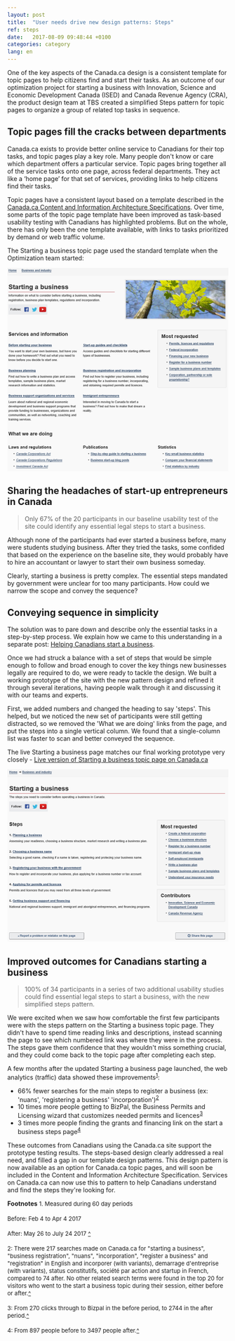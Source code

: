 ```yaml
---
layout: post
title:  "User needs drive new design patterns: Steps"
ref: steps
date:   2017-08-09 09:48:44 +0100
categories: category
lang: en
---
```

One of the key aspects of the Canada.ca design is a consistent template for topic pages to help citizens find and start their tasks. As an outcome of our optimization project for starting a business with Innovation, Science and Economic Development Canada (ISED) and Canada Revenue Agency (CRA), the product design team at TBS created a simplified Steps pattern for topic pages to organize a group of related top tasks in sequence.  

## Topic pages fill the cracks between departments 

Canada.ca exists to provide better online service to Canadians for their top tasks, and topic pages play a key role. Many people don't know or care which department offers a particular service. Topic pages bring together all of the service tasks onto one page, across federal departments. They act like a ‘home page’ for that set of services, providing links to help citizens find their tasks. 

Topic pages have a consistent layout based on a template described in the [Canada.ca Content and Information Architecture Specifications](https://www.canada.ca/en/treasury-board-secretariat/services/government-communications/canada-content-information-architecture-specification.html). Over time, some parts of the topic page template have been improved as task-based usability testing with Canadians has highlighted problems. But on the whole, there has only been the one template available, with links to tasks prioritized by demand or web traffic volume. 

The Starting a business topic page used the standard template when the Optimization team started: 

<img class="img-responsive" alt="Starting a business page back in October with publications regulations and random ordered topics" src="/images/Starting_topic_Oct2016_567x522.png">

## Sharing the headaches of start-up entrepreneurs in Canada
> Only 67% of the 20 participants in our baseline usability test of the site could identify any essential legal steps to start a business.

Although none of the participants had ever started a business before, many were students studying business. After they tried the tasks, some confided that based on the experience on the baseline site, they would probably have to hire an accountant or lawyer to start their own business someday.

Clearly, starting a business is pretty complex. The essential steps mandated by government were unclear for too many participants. How could we narrow the scope and convey the sequence?

## Conveying sequence in simplicity
The solution was to pare down and describe only the essential tasks in a step-by-step process. We explain how we came to this understanding in a separate post:
[Helping Canadians start a business](https://canada-ca.github.io/category/2017/08/15/Starting_a_business.html).  

Once we had struck a balance with a set of steps that would be simple enough to follow and broad enough to cover the key things new businesses legally are required to do, we were ready to tackle the design. We built a working prototype of the site with the new pattern design and refined it through several iterations, having people walk through it and discussing it with our teams and experts.

First, we added numbers and changed the heading to say 'steps'. This helped, but we noticed the new set of participants were still getting distracted, so we removed the 'What we are doing' links from the page, and put the steps into a single vertical column. We found that a single-column list was faster to scan and better conveyed the sequence.

The live Starting a business page matches our final working prototype very closely - [Live version of Starting a business topic page on Canada.ca](https://www.canada.ca/en/services/business/start.html)

<img class="img-responsive" alt="Starting a business page now with steps and no photo of leaves at the top" src="/images/Starting_template_Aug2017_599x467.png">

## Improved outcomes for Canadians starting a business
>100% of 34 participants in a series of two additional usability studies could find essential legal steps to start a business, with the new simplified steps pattern.

We were excited when we saw how comfortable the first few participants were with the steps pattern on the Starting a business topic page. They didn't have to spend time reading links and descriptions, instead scanning the page to see which numbered link was where they were in the process. The steps gave them confidence that they wouldn't miss something crucial, and they could come back to the topic page after completing each step.

A few months after the updated Starting a business page launched, the web analytics (traffic) data showed these improvements<sup name="footnotemark1"><a href="#myfootnote1">1</a></sup>:  
- 66% fewer searches for the main steps to register a business (ex: 'nuans', 'registering a business' 'incorporation')<sup name="footnotemark2"><a href="#myfootnote2">2</a></sup>
- 10 times more people getting to BizPal, the Business Permits and Licensing wizard that customizes needed permits and licences<sup name="footnotemark3"><a href="#myfootnote3">3</a></sup>
- 3 times more people finding the grants and financing link on the start a business steps page<sup name="footnotemark4"><a href="#myfootnote4">4</a></sup>

These outcomes from Canadians using the Canada.ca site support the prototype testing results. The steps-based design clearly addressed a real need, and filled a gap in our template design patterns.  This design pattern is now available as an option for Canada.ca topic pages, and will soon be included in the Content and Information Architecture Specification. Services on Canada.ca can now use this to pattern to help Canadians understand and find the steps they're looking for. 


**Footnotes**
<font size="-1"><span name="myfootnote1">1</span>. Measured during 60 day periods<br><br>
Before: Feb 4 to Apr 4 2017<br><br>
After: May 26 to July 24 2017 <a href="#footnotemark1">^</a><br><br>
<span name="myfootnote2">2</span>: There were 217 searches made on Canada.ca for "starting a business", "business registration", "nuans", "incorporation", "register a business" and "registration" in English and incorporer (with variants), demarrage d'entreprise (with variants), status constitutifs, société par action and startup in French, compared to 74 after. No other related search terms were found in the top 20 for visitors who went to the start a business topic during their session, either before or after.<a href="#footnotemark2">^</a><br><br>
<span name="myfootnote3">3</span>: From 270 clicks through to Bizpal in the before period, to 2744 in the after period.<a href="#footnotemark3">^</a><br><br>
<span name="myfootnote4">4</span>: From 897 people before to 3497 people after.<a href="#footnotemark4">^</a></font>
